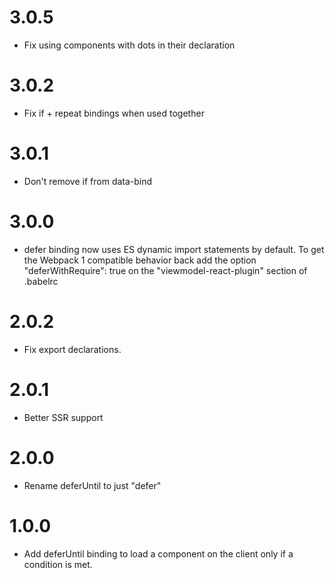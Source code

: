 # 3.0.5
* Fix using components with dots in their declaration

# 3.0.2
* Fix if + repeat bindings when used together

# 3.0.1
* Don't remove if from data-bind

# 3.0.0
* defer binding now uses ES dynamic import statements by default. To get the Webpack 1 compatible behavior back add the option "deferWithRequire": true on the "viewmodel-react-plugin" section of .babelrc

# 2.0.2
* Fix export declarations.

# 2.0.1
* Better SSR support

# 2.0.0
* Rename deferUntil to just "defer"

# 1.0.0
* Add deferUntil binding to load a component on the client only if a condition is met.
